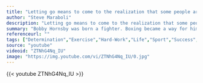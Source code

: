 ```yaml
---
title: "Letting go means to come to the realization that some people are a part of your history, but not a part of your destiny."
author: "Steve Maraboli"
description: "Letting go means to come to the realization that some people are a part of your history, but not a part of your destiny. - Steve Maraboli quotes from GetInspired365.com"
summary: "Bobby Hornsby was born a fighter. Boxing became a way for him to channel the fight within. Despite countless struggles, he has pushed himself to become a champion. Bobby is just one inspirational athlete who truly defines what it means to Win from Within."
referenceurl: ""
tags: ["Determination","Exercise","Hard-Work","Life","Sport","Success",]
source: "youtube"
videoid: "ZTNhG4Nq_IU"
image: "https://img.youtube.com/vi/ZTNhG4Nq_IU/0.jpg"
---
```


{{< youtube ZTNhG4Nq_IU >}}

